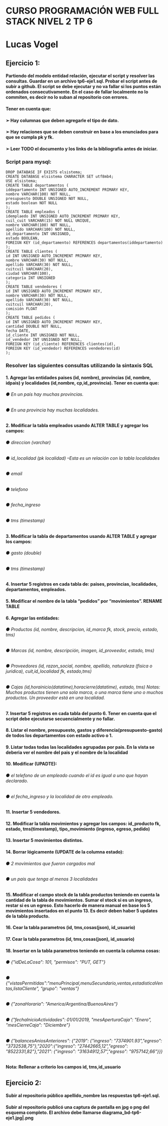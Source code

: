 # CURSO PROGRAMACIÓN WEB FULL STACK NIVEL 2 TP 6
# Lucas Vogel

## Ejercicio 1:

#### Partiendo del modelo entidad relación, ejecutar el script y resolver las consultas. Guardar en un archivo tp6-eje1.sql. Probar el script antes de subir a github. El script se debe ejecutar y no va fallar si los puntos están ordenados consecutivamente. En el caso de fallar localmente no lo commiten, es decir no lo suban al repositorio con errores.
#### Tener en cuenta que:
#### ➢ Hay columnas que deben agregarle el tipo de dato.
#### ➢ Hay relaciones que se deben construir en base a los enunciados para que se cumpla pk y fk.
#### ➢ Leer TODO el documento y los links de la bibliografía antes de iniciar.

### Script para mysql:
```
DROP DATABASE IF EXISTS elsistema;
CREATE DATABASE elsistema CHARACTER SET utf8mb4;
USE elsistema;
CREATE TABLE departamentos (
iddepartamento INT UNSIGNED AUTO_INCREMENT PRIMARY KEY,
nombre VARCHAR(100) NOT NULL,
presupuesto DOUBLE UNSIGNED NOT NULL,
estado boolean NOT NULL
);
CREATE TABLE empleados (
idemplaedo INT UNSIGNED AUTO_INCREMENT PRIMARY KEY,
cuil_cuit VARCHAR(15) NOT NULL UNIQUE,
nombre VARCHAR(100) NOT NULL,
apellido VARCHAR(100) NOT NULL,
id_departamento INT UNSIGNED,
estado BOOLEAN,
FOREIGN KEY (id_departamento) REFERENCES departamentos(iddepartamento)
);
CREATE TABLE clientes (
id INT UNSIGNED AUTO_INCREMENT PRIMARY KEY,
nombre VARCHAR(30) NOT NULL,
apellido VARCHAR(30) NOT NULL,
cuitcuil VARCHAR(20),
ciudad VARCHAR(100),
categoría INT UNSIGNED
);
CREATE TABLE vendedores (
id INT UNSIGNED AUTO_INCREMENT PRIMARY KEY,
nombre VARCHAR(30) NOT NULL,
apellido VARCHAR(30) NOT NULL,
cuitcuil VARCHAR(20),
comisión FLOAT
);
CREATE TABLE pedidos (
id INT UNSIGNED AUTO_INCREMENT PRIMARY KEY,
cantidad DOUBLE NOT NULL,
fecha DATE,
id_cliente INT UNSIGNED NOT NULL,
id_vendedor INT UNSIGNED NOT NULL,
FOREIGN KEY (id_cliente) REFERENCES clientes(id),
FOREIGN KEY (id_vendedor) REFERENCES vendedores(id)
);
```
### Resolver las siguientes consultas utilizando la sintaxis SQL
#### 1. Agregar las entidades paises (id, nombre), provincias (id, nombre, idpais) y localidades (id,nombre, cp,id_provincia). Tener en cuenta que:
###### ● En un país hay muchas provincias.
###### ● En una provincia hay muchas localidades.
#### 2. Modificar la tabla empleados usando ALTER TABLE y agregar los campos:
###### ● direccion (varchar)
###### ● id_localidad (pk localidad) –Esta es un relación con la tabla localidades
###### ● email
###### ● telefono
###### ● fecha_ingreso
###### ● tms (timestamp)
#### 3. Modificar la tabla de departamentos usando ALTER TABLE y agregar los campos:
###### ● gasto (double)
###### ● tms (timestamp)
#### 4. Insertar 5 registros en cada tabla de: paises, provincias, localidades, departamentos, empleados.
#### 5. Modificar el nombre de la tabla “pedidos” por “movimientos”. RENAME TABLE
#### 6. Agregar las entidades:
###### ● Productos (id, nombre, descripcion, id_marca fk, stock, precio, estado, tms)
###### ● Marcas (id, nombre, descripción, imagen, id_proveedor, estado, tms)
###### ● Proveedores (id, razon_social, nombre, apellido, naturaleza (fisica o juridica), cuit,id_localidad fk, estado,tms)
###### ● Cajas (id,horainicio(datatime),horacierre(datatime), estado, tms) Notas: Muchos productos tienen una sola marca, o una marca tiene uno o muchos productos. Un proveedor está en una localidad.
#### 7. Insertar 5 registros en cada tabla del punto 6. Tener en cuenta que el script debe ejecutarse secuencialmente y no fallar.
#### 8. Listar el nombre, presupuesto, gastos y diferencia(presupuesto-gasto) de todos los departamentos con estado activo o 1.
#### 9. Listar todas todas las localidades agrupadas por pais. En la vista se deberia ver el nombre del pais y el nombre de la localidad
#### 10. Modificar (UPADTE):
###### ● el telefono de un empleado cuando el id es igual a uno que hayan declarado.
###### ● el fecha_ingreso y la localidad de otro empleado.
#### 11. Insertar 5 vendedores.
#### 12. Modificar la tabla movimientos y agregar los campos: id_producto fk, estado, tms(timestamp), tipo_movimiento (ingreso, egreso, pedido)
#### 13. Insertar 5 movimientos distintos.
#### 14. Borrar lógicamente (UPDATE de la columna estado):
###### ● 2 movimientos que fueron cargados mal
###### ● un pais que tenga al menos 3 localidades
#### 15. Modificar el campo stock de la tabla productos teniendo en cuenta la cantidad de la tabla de movimientos. Sumar el stock si es un ingreso, restar si es un egreso. Esto hacerlo de manera manual en base los 5 movimientos insertados en el punto 13. Es decir deben haber 5 updates de la tabla producto.
#### 16. Cear la tabla parametros (id, tms,cosas(json), id_usuario)
#### 17. Cear la tabla parametros (id, tms,cosas(json), id_usuario)
#### 18. Insertar en la tabla parametros teniendo en cuenta la columna cosas:
###### ● {"idDeLaCosa": 101, "permisos": "PUT, GET"}
###### ● {"vistasPermitidas":"menuPrincipal,menuSecundario,ventas,estadisticaVentas,listaCliente", “grupo": "ventas"}
###### ● {"zonaHoraria": "America/Argentina/BuenosAires"}
###### ● {"fechaInicioActividades": 01/01/2019, "mesAperturaCaja": "Enero", "mesCierreCaja": "Diciembre"}
###### ● {"balancesAniosAnteriores": {"2019": {"ingreso": "7374901.93","egreso": "3732538,75"},"2020":{"ingreso": "27442665,12","egreso": "8522331,82"},"2021": {"ingreso": "31634912,57","egreso": "9757142,66"}}} 
#### Nota: Rellenar a criterio los campos id, tms,id_usuario

## Ejercicio 2:

#### Subir al repositorio público apellido_nombre las respuestas tp6-eje1.sql. 
#### Subir al repositorio publicó una captura de pantalla en jpg o png del esquema completo. El archivo debe llamarse diagrama_bd-tp6-eje1.jpg|.png
